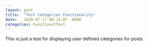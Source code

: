 ```yaml
---
layout: post
title:  "Test Categories Functionality"
date:   2020-07-17 00:15:07 -0400
categories: FunctionalTest
---
```


This is just a test for displaying user defined categories for posts